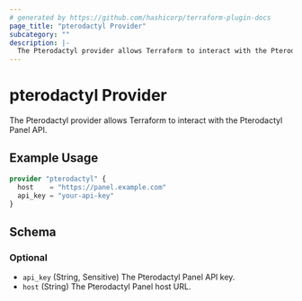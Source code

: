 ```yaml
---
# generated by https://github.com/hashicorp/terraform-plugin-docs
page_title: "pterodactyl Provider"
subcategory: ""
description: |-
  The Pterodactyl provider allows Terraform to interact with the Pterodactyl Panel API.
---
```


# pterodactyl Provider

The Pterodactyl provider allows Terraform to interact with the Pterodactyl Panel API.

## Example Usage

```terraform
provider "pterodactyl" {
  host    = "https://panel.example.com"
  api_key = "your-api-key"
}
```

<!-- schema generated by tfplugindocs -->
## Schema

### Optional

- `api_key` (String, Sensitive) The Pterodactyl Panel API key.
- `host` (String) The Pterodactyl Panel host URL.
